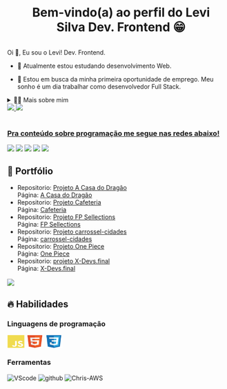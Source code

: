 <!--título-->
<div id="user-content-toc">
  <ul align="center">
    <summary><h1 style="display: inline-block">Bem-vindo(a) ao perfil do Levi Silva Dev. Frontend 😁 </h1></summary>
</div>
   
<!-- Presentation -->
<p>
  Oi 👋, Eu sou o Levi! Dev. Frontend.

  - 📖 Atualmente estou estudando desenvolvimento Web.

  - 🔭 Estou em busca da minha primeira oportunidade de emprego. Meu sonho é um dia trabalhar como desenvolvedor Full Stack.
</p>

<!-- Dropdown -->
<details>
  <summary>👨‍💻 Mais sobre mim</summary>

  - 💬 Tenho 25 anos, atualmente moro no Brasil, mais precisamente em Fortaleza/Ce. Tenho experiência com <strong>HTML, CSS e JavaScript</strong> e sigo buscando cada vez mais conhecimento, para se tornar um profissional completo e proativo em qualquer empresa que eu estiver, sou muito comunicativo, mas gosto muito de ouvir também, todo tipo de feedback é importante para mim, acredito que são através deles que posso me tornar um profissional e uma pessoa melhor.

  - ⚡ Gosto sempre de ler bons livros, a Biblia é o principal dele, pois consigo extrair dela, muitos ensinamentos para o dia a dia, gosto de assistir bons filmes, e passar o tempo com minha familia, pois foi pelo filho que comecei a estudar programação, pela chance de dar para ele um bom futuro, e ser um pai mais presente na vida dele, e acabei me apaixonando pela area. 
</details>
   
 <div>
  <a href="https://github.com/slv-levi">
  <img height="180em" src="https://github-readme-stats.vercel.app/api?username=slv-levi&show_icons=true&theme=tokyonight&include_all_commits=true&count_private=true"/>
  <img height="180em" src="https://github-readme-stats.vercel.app/api/top-langs/?username=slv-levi&layout=compact&langs_count=6&theme=tokyonight"/>
</div>
 
<br>
 
### Pra conteúdo sobre programação me segue nas redes abaixo!
 
<div> 
  <a href="https://www.youtube.com/@levisilva6906" target="_blank"><img src="https://img.shields.io/badge/YouTube-FF0000?style=for-the-badge&logo=youtube&logoColor=white" target="_blank"></a>
  <a href="https://instagram.com/slv_levi" target="_blank"><img src="https://img.shields.io/badge/-Instagram-%23E4405F?style=for-the-badge&logo=instagram&logoColor=white" target="_blank"></a>
<a href="https://discord.gg/g5DdtEvN" target="_blank"><img src="https://img.shields.io/badge/Discord-7289DA?style=for-the-badge&logo=discord&logoColor=white" target="_blank"></a> 
  <a href = "mailto:levizinhowskateboard@gmail.com"><img src="https://img.shields.io/badge/-Gmail-%23333?style=for-the-badge&logo=gmail&logoColor=white" target="_blank"></a>
  <a href="https://www.linkedin.com/in/levi-silva-0b3b33206" target="_blank"><img src="https://img.shields.io/badge/-LinkedIn-%230077B5?style=for-the-badge&logo=linkedin&logoColor=white" target="_blank"></a> 
</div>

  <!-- Portifolio -->
## 🔗 Portfólio
- Repositorio: [Projeto A Casa do Dragão](https://github.com/slv-levi/projeto-a-casa-do-dragao.git)<br>
  Página: [A Casa do Dragão](https://slv-levi.github.io/projeto-a-casa-do-dragao/)
- Repositorio: [Projeto Cafeteria](https://github.com/slv-levi/cafeteria.git)<br>
  Página: [Cafeteria](https://slv-levi.github.io/cafeteria/)
- Repositorio: [Projeto FP Sellections](https://github.com/slv-levi/projeto-carrossel-vitrine-automotiva.git)<br>
  Página: [FP Sellections](https://slv-levi.github.io/projeto-carrossel-vitrine-automotiva/)
- Repositorio: [Projeto carrossel-cidades](https://github.com/slv-levi/carrossel-cidades.git)<br>
  Página: [carrossel-cidades](https://slv-levi.github.io/carrossel-cidades/)
- Repositorio: [Projeto One Piece](https://github.com/slv-levi/Projeto-One-Piece.git)<br>
  Página: [One Piece](https://slv-levi.github.io/Projeto-One-Piece/)
- Repositorio: [projeto X-Devs.final](https://github.com/slv-levi/x-devs-final.git)<br>
  Página: [X-Devs.final](https://slv-levi.github.io/x-devs-final/)

<p align="left">
  <img align="center" src="https://user-images.githubusercontent.com/74038190/225813708-98b745f2-7d22-48cf-9150-083f1b00d6c9.gif">
</p>

## 🔥 Habilidades
<!-- Skills: Programming Languages -->
  <div style="flex-basis: 48%;">
    <h3>Linguagens de programação</h3>
    <img align="center" alt="Js" height="30" width="40" src="https://raw.githubusercontent.com/devicons/devicon/master/icons/javascript/javascript-plain.svg">
    <img align="center" alt="HTML" height="30" width="40" src="https://raw.githubusercontent.com/devicons/devicon/master/icons/html5/html5-original.svg">
    <img align="center" alt="CSS" height="30" width="40" src="https://raw.githubusercontent.com/devicons/devicon/master/icons/css3/css3-original.svg">
  </div>
  
  <!-- Skills: Tools & Frameworks -->
  <div style="flex-basis: 48%;">
    <h3>Ferramentas</h3>
    <img align="center" alt="VScode" height="30" width="40" src="https://cdn.jsdelivr.net/gh/devicons/devicon/icons/vscode/vscode-original.svg">
    <img align="center" width="40" height="40" src="https://img.icons8.com/ios-filled/40/ffffff/github.png" alt="github"/> 
    <img align="center" alt="Chris-AWS" height="30" width="40" src="https://cdn.jsdelivr.net/gh/devicons/devicon/icons/git/git-original.svg">
  </div>
    
